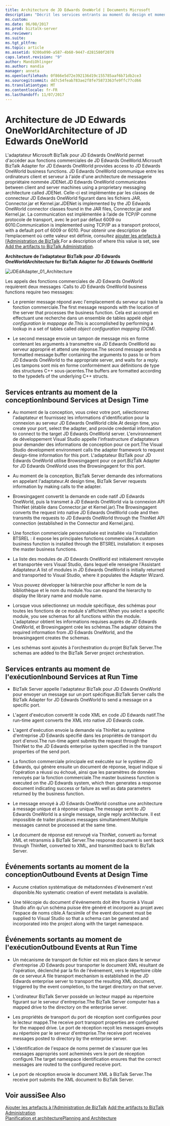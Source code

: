 ```yaml
---
title: Architecture de JD Edwards OneWorld | Documents Microsoft
description: "Décrit les services entrants au moment du design et moment de l’exécution, les événements sortants au moment du design et le moment de l’exécution dans l’adaptateur JD Edwards OneWorld dans BizTalk Server"
ms.custom: 
ms.date: 06/08/2017
ms.prod: biztalk-server
ms.reviewer: 
ms.suite: 
ms.tgt_pltfrm: 
ms.topic: article
ms.assetid: 9200a090-a587-4b60-9447-d281580f2078
caps.latest.revision: "9"
author: MandiOhlinger
ms.author: mandia
manager: anneta
ms.openlocfilehash: 0f866e5d72e392136d19c155785aaf6b71db2ce3
ms.sourcegitcommit: dd7c54feab783ae2f8fe75873363fe9ffc77cd66
ms.translationtype: MT
ms.contentlocale: fr-FR
ms.lasthandoff: 11/07/2017
---
```

# <a name="architecture-of-jd-edwards-oneworld"></a><span data-ttu-id="41eaa-103">Architecture de JD Edwards OneWorld</span><span class="sxs-lookup"><span data-stu-id="41eaa-103">Architecture of JD Edwards OneWorld</span></span>
<span data-ttu-id="41eaa-104">L'adaptateur Microsoft BizTalk pour JD Edwards OneWorld permet d'accéder aux fonctions commerciales de JD Edwards OneWorld.</span><span class="sxs-lookup"><span data-stu-id="41eaa-104">Microsoft BizTalk Adapter for JD Edwards OneWorld provides access to JD Edwards OneWorld business functions.</span></span> <span data-ttu-id="41eaa-105">JD Edwards OneWorld communique entre les ordinateurs client et serveur à l'aide d'une architecture de messagerie propriétaire nommée JDENet.</span><span class="sxs-lookup"><span data-stu-id="41eaa-105">JD Edwards OneWorld communicates between client and server machines using a proprietary messaging architecture called JDENet.</span></span> <span data-ttu-id="41eaa-106">Celle-ci est implémentée par les classes de connecteur JD Edwards OneWorld figurant dans les fichiers JAR, Connector.jar et Kernel.jar.</span><span class="sxs-lookup"><span data-stu-id="41eaa-106">JDENet is implemented by the JD Edwards OneWorld connector classes found in the JAR files, Connector.jar and Kernel.jar.</span></span> <span data-ttu-id="41eaa-107">La communication est implémentée à l’aide de TCP/IP comme protocole de transport, avec le port par défaut 6009 ou 6010.</span><span class="sxs-lookup"><span data-stu-id="41eaa-107">Communication is implemented using TCP/IP as a transport protocol, with a default port of 6009 or 6010.</span></span> <span data-ttu-id="41eaa-108">Pour obtenir une description de l’emplacement où cette valeur est définie, consultez [ajouter les artefacts à l’Administration de BizTalk](../core/adding-biztalk-adapter-for-jd-edwards-oneworld.md).</span><span class="sxs-lookup"><span data-stu-id="41eaa-108">For a description of where this value is set, see [Add the artifacts to BizTalk Administration](../core/adding-biztalk-adapter-for-jd-edwards-oneworld.md).</span></span>  
  
 <span data-ttu-id="41eaa-109">**Architecture de l’adaptateur BizTalk pour JD Edwards OneWorld**</span><span class="sxs-lookup"><span data-stu-id="41eaa-109">**Architecture for BizTalk Adapter for JD Edwards OneWorld**</span></span>  
  
 ![](../core/media/jdedadapter-01-architecture.gif "JDEdAdapter_01_Architecture")  
  
 <span data-ttu-id="41eaa-110">Les appels des fonctions commerciales de JD Edwards OneWorld requièrent deux messages :</span><span class="sxs-lookup"><span data-stu-id="41eaa-110">Calls to JD Edwards OneWorld business functions require two messages:</span></span>  
  
-   <span data-ttu-id="41eaa-111">Le premier message répond avec l'emplacement du serveur qui traite la fonction commerciale.</span><span class="sxs-lookup"><span data-stu-id="41eaa-111">The first message responds with the location of the server that processes the business function.</span></span> <span data-ttu-id="41eaa-112">Cela est accompli en effectuant une recherche dans un ensemble de tables appelé *objet configuration le mappage de*.</span><span class="sxs-lookup"><span data-stu-id="41eaa-112">This is accomplished by performing a lookup in a set of tables called *object configuration mapping (OCM)*.</span></span>  
  
-   <span data-ttu-id="41eaa-113">Le second message envoie un tampon de message mis en forme contenant les arguments à transmettre via JD Edwards OneWorld au serveur approprié et attend une réponse.</span><span class="sxs-lookup"><span data-stu-id="41eaa-113">The second message sends a formatted message buffer containing the arguments to pass to or from JD Edwards OneWorld to the appropriate server, and waits for a reply.</span></span> <span data-ttu-id="41eaa-114">Les tampons sont mis en forme conformément aux définitions de type des structures C++ sous-jacentes.</span><span class="sxs-lookup"><span data-stu-id="41eaa-114">The buffers are formatted according to the typedefs of the underlying C++ structs.</span></span>  
  
## <a name="inbound-services-at-design-time"></a><span data-ttu-id="41eaa-115">Services entrants au moment de la conception</span><span class="sxs-lookup"><span data-stu-id="41eaa-115">Inbound Services at Design Time</span></span>  
  
-   <span data-ttu-id="41eaa-116">Au moment de la conception, vous créez votre port, sélectionnez l'adaptateur et fournissez les informations d'identification pour la connexion au serveur JD Edwards OneWorld cible.</span><span class="sxs-lookup"><span data-stu-id="41eaa-116">At design time, you create your port, select the adapter, and provide credential information to connect to the target JD Edwards OneWorld server.</span></span> <span data-ttu-id="41eaa-117">L'environnement de développement Visual Studio appelle l'infrastructure d'adaptateurs pour demander des informations de conception pour ce port.</span><span class="sxs-lookup"><span data-stu-id="41eaa-117">The Visual Studio development environment calls the adapter framework to request design-time information for this port.</span></span> <span data-ttu-id="41eaa-118">L'adaptateur BizTalk pour JD Edwards OneWorld utilise Browsingagent pour ce port.</span><span class="sxs-lookup"><span data-stu-id="41eaa-118">BizTalk Adapter for JD Edwards OneWorld uses the Browsingagent for this port.</span></span>  
  
-   <span data-ttu-id="41eaa-119">Au moment de la conception, BizTalk Server demande des informations en appelant l'adaptateur.</span><span class="sxs-lookup"><span data-stu-id="41eaa-119">At design time, BizTalk Server requests information by making calls to the adapter.</span></span>  
  
-   <span data-ttu-id="41eaa-120">Browsingagent convertit la demande en code natif JD Edwards OneWorld, puis la transmet à JD Edwards OneWorld via la connexion API ThinNet (établie dans Connector.jar et Kernel.jar).</span><span class="sxs-lookup"><span data-stu-id="41eaa-120">The Browsingagent converts the request into native JD Edwards OneWorld code and then transmits the requests to JD Edwards OneWorld through the ThinNet API connection (established in the Connector and Kernel.jars).</span></span>  
  
-   <span data-ttu-id="41eaa-121">Une fonction commerciale personnalisée est installée via l’installation BTSREL : il expose les principales fonctions commerciales.</span><span class="sxs-lookup"><span data-stu-id="41eaa-121">A custom business function is installed through the BTSREL installation: it exposes the master business functions.</span></span>  
  
-   <span data-ttu-id="41eaa-122">La liste des modules de JD Edwards OneWorld est initialement renvoyée et transportée vers Visual Studio, dans lequel elle renseigne l'Assistant Adaptateur.</span><span class="sxs-lookup"><span data-stu-id="41eaa-122">A list of modules in JD Edwards OneWorld is initially returned and transported to Visual Studio, where it populates the Adapter Wizard.</span></span>  
  
-   <span data-ttu-id="41eaa-123">Vous pouvez développer la hiérarchie pour afficher le nom de la bibliothèque et le nom du module.</span><span class="sxs-lookup"><span data-stu-id="41eaa-123">You can expand the hierarchy to display the library name and module name.</span></span>  
  
-   <span data-ttu-id="41eaa-124">Lorsque vous sélectionnez un module spécifique, des schémas pour toutes les fonctions de ce module s'affichent.</span><span class="sxs-lookup"><span data-stu-id="41eaa-124">When you select a specific module, you see schemas for all functions within the module.</span></span> <span data-ttu-id="41eaa-125">L'adaptateur obtient les informations requises auprès de JD Edwards OneWorld, et Browsingagent crée les schémas.</span><span class="sxs-lookup"><span data-stu-id="41eaa-125">The adapter obtains the required information from JD Edwards OneWorld, and the browsingagent creates the schemas.</span></span>  
  
-   <span data-ttu-id="41eaa-126">Les schémas sont ajoutés à l'orchestration du projet BizTalk Server.</span><span class="sxs-lookup"><span data-stu-id="41eaa-126">The schemas are added to the BizTalk Server project orchestration.</span></span>  
  
## <a name="inbound-services-at-run-time"></a><span data-ttu-id="41eaa-127">Services entrants au moment de l'exécution</span><span class="sxs-lookup"><span data-stu-id="41eaa-127">Inbound Services at Run Time</span></span>  
  
-   <span data-ttu-id="41eaa-128">BizTalk Server appelle l'adaptateur BizTalk pour JD Edwards OneWorld pour envoyer un message sur un port spécifique.</span><span class="sxs-lookup"><span data-stu-id="41eaa-128">BizTalk Server calls the BizTalk Adapter for JD Edwards OneWorld to send a message on a specific port.</span></span>  
  
-   <span data-ttu-id="41eaa-129">L'agent d'exécution convertit le code XML en code JD Edwards natif.</span><span class="sxs-lookup"><span data-stu-id="41eaa-129">The run-time agent converts the XML into native JD Edwards code.</span></span>  
  
-   <span data-ttu-id="41eaa-130">L'agent d'exécution envoie la demande via ThinNet au système d'entreprise JD Edwards spécifié dans les propriétés de transport du port d'envoi.</span><span class="sxs-lookup"><span data-stu-id="41eaa-130">The run-time agent submits the request through the ThinNet to the JD Edwards enterprise system specified in the transport properties of the send port.</span></span>  
  
-   <span data-ttu-id="41eaa-131">La fonction commerciale principale est exécutée sur le système JD Edwards, qui génère ensuite un document de réponse, lequel indique si l'opération a réussi ou échoué, ainsi que les paramètres de données renvoyés par la fonction commerciale.</span><span class="sxs-lookup"><span data-stu-id="41eaa-131">The master business function is executed on the JD Edwards system, which then generates a response document indicating success or failure as well as data parameters returned by the business function.</span></span>  
  
-   <span data-ttu-id="41eaa-132">Le message envoyé à JD Edwards OneWorld constitue une architecture à message unique et à réponse unique.</span><span class="sxs-lookup"><span data-stu-id="41eaa-132">The message sent to JD Edwards OneWorld is a single message, single reply architecture.</span></span> <span data-ttu-id="41eaa-133">Il est impossible de traiter plusieurs messages simultanément.</span><span class="sxs-lookup"><span data-stu-id="41eaa-133">Multiple messages cannot be processed at the same time.</span></span>  
  
-   <span data-ttu-id="41eaa-134">Le document de réponse est renvoyé via ThinNet, converti au format XML et retransmis à BizTalk Server.</span><span class="sxs-lookup"><span data-stu-id="41eaa-134">The response document is sent back through ThinNet, converted to XML, and transmitted back to BizTalk Server.</span></span>  
  
## <a name="outbound-events-at-design-time"></a><span data-ttu-id="41eaa-135">Événements sortants au moment de la conception</span><span class="sxs-lookup"><span data-stu-id="41eaa-135">Outbound Events at Design Time</span></span>  
  
-   <span data-ttu-id="41eaa-136">Aucune création systématique de métadonnées d'événement n'est disponible.</span><span class="sxs-lookup"><span data-stu-id="41eaa-136">No systematic creation of event metadata is available.</span></span>  
  
-   <span data-ttu-id="41eaa-137">Une télécopie du document d'événements doit être fournie à Visual Studio afin qu'un schéma puisse être généré et incorporé au projet avec l'espace de noms cible.</span><span class="sxs-lookup"><span data-stu-id="41eaa-137">A facsimile of the event document must be supplied to Visual Studio so that a schema can be generated and incorporated into the project along with the target namespace.</span></span>  
  
## <a name="outbound-events-at-run-time"></a><span data-ttu-id="41eaa-138">Événements sortants au moment de l'exécution</span><span class="sxs-lookup"><span data-stu-id="41eaa-138">Outbound Events at Run Time</span></span>  
  
-   <span data-ttu-id="41eaa-139">Un mécanisme de transport de fichier est mis en place dans le serveur d'entreprise JD Edwards pour transporter le document XML résultant de l'opération, déclenché par la fin de l'événement, vers le répertoire cible de ce serveur.</span><span class="sxs-lookup"><span data-stu-id="41eaa-139">A file transport mechanism is established in the JD Edwards enterprise server to transport the resulting XML document, triggered by the event completion, to the target directory on that server.</span></span>  
  
-   <span data-ttu-id="41eaa-140">L'ordinateur BizTalk Server possède un lecteur mappé au répertoire figurant sur le serveur d'entreprise.</span><span class="sxs-lookup"><span data-stu-id="41eaa-140">The BizTalk Server computer has a mapped drive to the directory on the enterprise server.</span></span>  
  
-   <span data-ttu-id="41eaa-141">Les propriétés de transport du port de réception sont configurées pour le lecteur mappé.</span><span class="sxs-lookup"><span data-stu-id="41eaa-141">The receive port transport properties are configured for the mapped drive.</span></span> <span data-ttu-id="41eaa-142">Le port de réception reçoit les messages envoyés au répertoire par le serveur d'entreprise.</span><span class="sxs-lookup"><span data-stu-id="41eaa-142">The receive port receives messages posted to directory by the enterprise server.</span></span>  
  
-   <span data-ttu-id="41eaa-143">L'identification de l'espace de noms permet de s'assurer que les messages appropriés sont acheminés vers le port de réception configuré.</span><span class="sxs-lookup"><span data-stu-id="41eaa-143">The target namespace identification ensures that the correct messages are routed to the configured receive port.</span></span>  
  
-   <span data-ttu-id="41eaa-144">Le port de réception envoie le document XML à BizTalk Server.</span><span class="sxs-lookup"><span data-stu-id="41eaa-144">The receive port submits the XML document to BizTalk Server.</span></span>  
  
## <a name="see-also"></a><span data-ttu-id="41eaa-145">Voir aussi</span><span class="sxs-lookup"><span data-stu-id="41eaa-145">See Also</span></span>  
 <span data-ttu-id="41eaa-146">[Ajouter les artefacts à l’Administration de BizTalk](../core/adding-biztalk-adapter-for-jd-edwards-oneworld.md) </span><span class="sxs-lookup"><span data-stu-id="41eaa-146">[Add the artifacts to BizTalk Administration](../core/adding-biztalk-adapter-for-jd-edwards-oneworld.md) </span></span>  
 [<span data-ttu-id="41eaa-147">Planification et architecture</span><span class="sxs-lookup"><span data-stu-id="41eaa-147">Planning and Architecture</span></span>](../core/planning-and-architecture17.md)